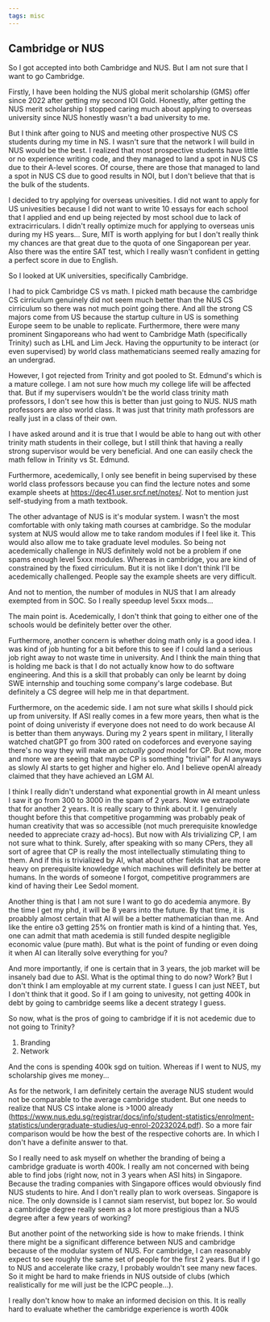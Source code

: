 ```yaml
---
tags: misc
---
```


## Cambridge or NUS

So I got accepted into both Cambridge and NUS. But I am not sure that I want to go Cambridge.

Firstly, I have been holding the NUS global merit scholarship (GMS) offer since 2022 after getting my second IOI Gold. Honestly, after getting the NUS merit scholarship I stopped caring much about applying to overseas university since NUS honestly wasn't a bad university to me.

But I think after going to NUS and meeting other prospective NUS CS students during my time in NS. I wasn't sure that the network I will build in NUS would be the best. I realized that most prospective students have little or no experience writing code, and they managed to land a spot in NUS CS due to their A-level scores. Of course, there are those that managed to land a spot in NUS CS due to good results in NOI, but I don't believe that that is the bulk of the students.

I decided to try applying for overseas univesities. I did not want to apply for US univesities because I did not want to write 10 essays for each school that I applied and end up being rejected by most school due to lack of extracirriculars. I didn't really optimize much for applying to overseas unis during my HS years... Sure, MIT is worth applying for but I don't really think my chances are that great due to the quota of one Singaporean per year. Also there was the entire SAT test, which I really wasn't confident in getting a perfect score in due to English.

So I looked at UK universities, specifically Cambridge.

I had to pick Cambridge CS vs math. I picked math because the cambridge CS cirriculum genuinely did not seem much better than the NUS CS cirriculum so there was not much point going there. And all the strong CS majors come from US because the startup culture in US is something Europe seem to be unable to replicate. Furthermore, there were many prominent Singaporeans who had went to Cambridge Math (specifically Trinity) such as LHL and Lim Jeck. Having the oppurtunity to be interact (or even supervised) by world class mathematicians seemed really amazing for an undergrad.

However, I got rejected from Trinity and got pooled to St. Edmund's which is a mature college. I am not sure how much my college life will be affected that. But if my supervisers wouldn't be the world class trinity math professors, I don't see how this is better than just going to NUS. NUS math professors are also world class. It was just that trinity math professors are really just in a class of their own.

I have asked around and it is true that I would be able to hang out with other trinity math students in their college, but I still think that having a really strong supervisor would be very beneficial. And one can easily check the math fellow in Trinity vs St. Edmund.

Furthermore, acedemically, I only see benefit in being supervised by these world class professors because you can find the lecture notes and some example sheets at <https://dec41.user.srcf.net/notes/>. Not to mention just self-studying from a math textbook.

The other advantage of NUS is it's modular system. I wasn't the most comfortable with only taking math courses at cambridge. So the modular system at NUS would allow me to take random modules if I feel like it. This would also allow me to take graduate level modules. So being not acedemically challenge in NUS definitely wold not be a problem if one spams enough level 5xxx modules. Whereas in cambridge, you are kind of constrained by the fixed cirriculum. But it is not like I don't think I'll be acedemically challenged. People say the example sheets are very difficult.

And not to mention, the number of modules in NUS that I am already exempted from in SOC. So I really speedup level 5xxx mods...

The main point is. Acedemically, I don't think that going to either one of the schools would be definitely better over the other. 

Furthermore, another concern is whether doing math only is a good idea. I was kind of job hunting for a bit before this to see if I could land a serious job right away to not waste time in university. And I think the main thing that is holding me back is that I do not actually know how to do software engineering. And this is a skill that probably can only be learnt by doing SWE internship and touching some company's large codebase. But definitely a CS degree will help me in that department.

Furthermore, on the acedemic side. I am not sure what skills I should pick up from university. If ASI really comes in a few more years, then what is the point of doing univeristy if everyone does not need to do work because AI is better than them anyways. During my 2 years spent in military, I literally watched chatGPT go from 300 rated on codeforces and everyone saying there's no way they will make an *actually good* model for CP. But now, more and more we are seeing that maybe CP is something "trivial" for AI anyways as slowly AI starts to get higher and higher elo. And I believe openAI already claimed that they have achieved an LGM AI.

I think I really didn't understand what exponential growth in AI meant unless I saw it go from 300 to 3000 in the spam of 2 years. Now we extrapolate that for another 2 years. It is really scary to think about it. I genuinely thought before this that competitive progamming was probably peak of human creativity that was so accessible (not much prerequisite knowledge needed to appreciate crazy ad-hocs). But now with AIs trivializing CP, I am not sure what to think. Surely, after speaking with so many CPers, they all sort of agree that CP is really the most intellectually stimulating thing to them. And if this is trivialized by AI, what about other fields that are more heavy on prerequisite knowledge which machines will definitely be better at humans. In the words of someone I forgot, competitive programmers are kind of having their Lee Sedol moment.

Another thing is that I am not sure I want to go do acedemia anymore. By the time I get my phd, it will be 8 years into the future. By that time, it is proabbly almost certain that AI will be a better mathematician than me. And like the entire o3 getting 25% on frontier math is kind of a hinting that. Yes, one can admit that math acedemia is still funded despite negligible economic value (pure math). But what is the point of funding or even doing it when AI can literally solve everything for you?

And more importantly, if one is certain that in 3 years, the job market will be insanely bad due to ASI. What is the optimal thing to do now? Work? But I don't think I am employable at my current state. I guess I can just NEET, but I don't think that it good. So if I am going to univesity, not getting 400k in debt by going to cambridge seems like a decent strategy I guess.

So now, what is the pros of going to cambridge if it is not acedemic due to not going to Trinity?

1. Branding
2. Network

And the cons is spending 400k sgd on tuition. Whereas if I went to NUS, my scholarship gives me money...

As for the network, I am definitely certain the average NUS student would not be comparable to the average cambridge student. But one needs to realize that NUS CS intake alone is >1000 already (<https://www.nus.edu.sg/registrar/docs/info/student-statistics/enrolment-statistics/undergraduate-studies/ug-enrol-20232024.pdf>). So a more fair comparison would be how the best of the respective cohorts are. In which I don't have a definite answer to that.

So I really need to ask myself on whether the branding of being a cambridge graduate is worth 400k. I really am not concerned with being able to find jobs (right now, not in 3 years when ASI hits) in Singapore. Because the trading companies with Singapore offices would obviously find NUS students to hire. And I don't really plan to work overseas. Singapore is nice. The only downside is I cannot siam reservist, but bopez lor. So would a cambridge degree really seem as a lot more prestigious than a NUS degree after a few years of working? 

But another point of the networking side is how to make friends. I think there might be a significant difference between NUS and cambridge because of the modular system of NUS. For cambridge, I can reasonably expect to see roughly the same set of people for the first 2 years. But if I go to NUS and accelerate like crazy, I probably wouldn't see many new faces. So it might be hard to make friends in NUS outside of clubs (which realistically for me will just be the ICPC people...).

I really don't know how to make an informed decision on this. It is really hard to evaluate whether the cambridge experience is worth 400k
